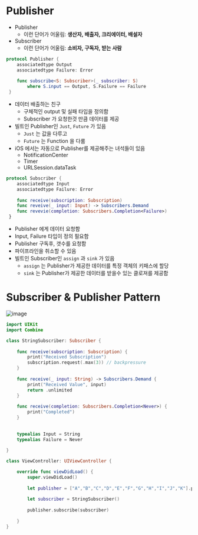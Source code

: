 # Publisher

- Publisher
    - 이런 단어가 어울림: **생산자, 배출자, 크리에이터, 배설자**
- Subscriber
    - 이런 단어가 어울림: **소비자, 구독자, 받는 사람**

```swift
protocol Publisher {
    associatedtype Output
    associatedtype Failure: Error 
    
    func subscribe<S: Subscriber>(_ subscriber: S)
        where S.input == Output, S.Failure == Failure
 }
```
- 데이터 배출하는 친구
    - 구체적인 output 및 실패 타입을 정의함
    - Subscriber 가 요청한것 만큼 데이터를 제공
- 빌트인 Publisher인 `Just`, `Future` 가 있음
    - `Just` 는 값을 다루고
    - `Future` 는 Function 을 다룸
- iOS 에서는 자동으로 Publisher를 제공해주는 녀석들이 있음
    - NotificationCenter
    - Timer
    - URLSession.dataTask

```swift
protocol Subscriber {
    associatedtype Input
    associatedtype Failure: Error 
    
    func receive(subscription: Subscription)
    func reveive(_ input: Input) -> Subscribers.Demand
    func revevie(completion: Subscribers.Completion<Failure>)
 }
```
- Publisher 에게 데이터 요청함
- Input, Failure 타입이 정의 필요함
- Publisher 구독후, 갯수를 요청함
- 파이프라인을 취소할 수 있음
- 빌트인 Subscriber인  `assign` 과 `sink` 가 있음
    - `assign` 는 Publisher가 제공한 데이터를 특정 객체의 키패스에 할당
    - `sink` 는 Publisher가 제공한 데이터를 받을수 있는 클로져를 제공함

# Subscriber & Publisher Pattern
![image](https://user-images.githubusercontent.com/96224311/172390945-d5ba482c-ab03-483d-b82d-72d500a20f93.png)


```swift
import UIKit
import Combine

class StringSubscriber: Subscriber {
    
    func receive(subscription: Subscription) {
        print("Received Subscription")
        subscription.request(.max(3)) // backpressure
    }
    
    func receive(_ input: String) -> Subscribers.Demand {
        print("Received Value", input)
        return .unlimited
    }
    
    func receive(completion: Subscribers.Completion<Never>) {
        print("Completed")
    }
    
    
    typealias Input = String
    typealias Failure = Never
    
}

class ViewController: UIViewController {

    override func viewDidLoad() {
        super.viewDidLoad()
        
        let publisher = ["A","B","C","D","E","F","G","H","I","J","K"].publisher
        
        let subscriber = StringSubscriber()
        
        publisher.subscribe(subscriber)
        
    }
}
```
